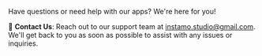 Have questions or need help with our apps? We're here for you!

📧 **Contact Us**: Reach out to our support team at [instamo.studio@gmail.com](mailto:instamo.studio@gmail.com).  
We'll get back to you as soon as possible to assist with any issues or inquiries.

